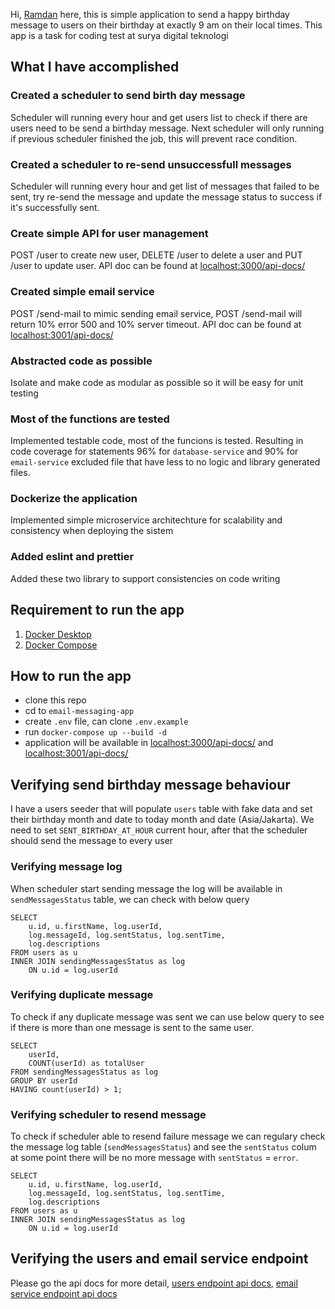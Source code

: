 Hi, [Ramdan](https://www.linkedin.com/in/mohamad-ramdan-firdaus-25a24381/) here, this is simple application to send a happy birthday message to users on their birthday at exactly 9 am on their local times. This app is a task for coding test at surya digital teknologi

## What I have accomplished
### Created a scheduler to send birth day message
Scheduler will running every hour and get users list to check if there are users need to be send a birthday message. Next scheduler will only running if previous scheduler finished the job, this will prevent race condition.

### Created a scheduler to re-send unsuccessfull messages
Scheduler will running every hour and get list of messages that failed to be sent, try re-send the message and update the message status to success if it's successfully sent.

### Create simple API for user management
POST /user to create new user, DELETE /user to delete a user and PUT /user to update user. API doc can be found at [localhost:3000/api-docs/](http://localhost:3000/api-docs/)

### Created simple email service
POST /send-mail to mimic sending email service, POST /send-mail will return 10% error 500 and 10% server timeout. API doc can be found at [localhost:3001/api-docs/](http://localhost:3001/api-docs/)

### Abstracted code as possible
Isolate and make code as modular as possible so it will be easy for unit testing

### Most of the functions are tested
Implemented testable code, most of the funcions is tested. Resulting in code coverage for statements 96% for `database-service` and 90% for `email-service` excluded file that have less to no logic and library generated files.

### Dockerize the application
Implemented simple microservice architechture for scalability and consistency when deploying the sistem

### Added eslint and prettier
Added these two library to support consistencies on code writing

## Requirement to run the app
1. [Docker Desktop](https://www.docker.com/products/docker-desktop)
2. [Docker Compose](https://docs.docker.com/compose/install/)

## How to run the app
- clone this repo
- cd to `email-messaging-app`
- create `.env` file, can clone `.env.example` 
- run `docker-compose up --build -d`
- application will be available in [localhost:3000/api-docs/](http://localhost:3000/api-docs/) and [localhost:3001/api-docs/](http://localhost:3001/api-docs/)

## Verifying send birthday message behaviour
I have a users seeder that will populate `users` table with fake data and set their birthday month and date to today month and date (Asia/Jakarta). We need to set `SENT_BIRTHDAY_AT_HOUR` current hour, after that the scheduler should send the message to every user

### Verifying message log
When scheduler start sending message the log will be available in `sendMessagesStatus` table, we can check with below query
```
SELECT 
	u.id, u.firstName, log.userId, 
	log.messageId, log.sentStatus, log.sentTime,
	log.descriptions
FROM users as u
INNER JOIN sendingMessagesStatus as log
	ON u.id = log.userId
```

### Verifying duplicate message
To check if any duplicate message was sent we can use below query to see if there is more than one message is sent to the same user.
```
SELECT 
	userId,
	COUNT(userId) as totalUser
FROM sendingMessagesStatus as log
GROUP BY userId
HAVING count(userId) > 1;
```

### Verifying scheduler to resend message
To check if scheduler able to resend failure message we can regulary check the message log table (`sendMessagesStatus`) and see the `sentStatus` colum at some point there will be no more message with `sentStatus` = `error`.
```
SELECT 
	u.id, u.firstName, log.userId, 
	log.messageId, log.sentStatus, log.sentTime,
	log.descriptions
FROM users as u
INNER JOIN sendingMessagesStatus as log
	ON u.id = log.userId
```

## Verifying the users and email service endpoint
Please go the api docs for more detail, [users endpoint api docs](http://localhost:3000/api-docs/), [email service endpoint api docs](http://localhost:3001/api-docs/)





